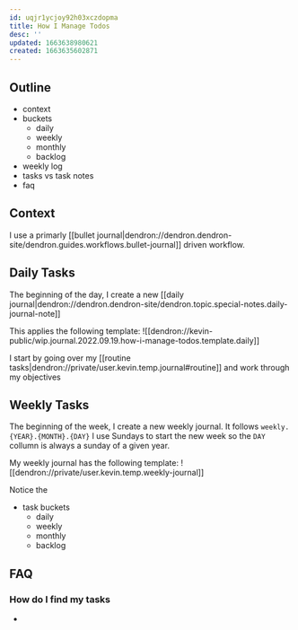 ```yaml
---
id: uqjr1ycjoy92h03xczdopma
title: How I Manage Todos
desc: ''
updated: 1663638980621
created: 1663635602871
---
```


## Outline
- context
- buckets
  - daily
  - weekly
  - monthly 
  - backlog
- weekly log
- tasks vs task notes
- faq

## Context
I use a primarly [[bullet journal|dendron://dendron.dendron-site/dendron.guides.workflows.bullet-journal]] driven workflow. 

## Daily Tasks

The beginning of the day, I create a new [[daily journal|dendron://dendron.dendron-site/dendron.topic.special-notes.daily-journal-note]]

This applies the following template:
![[dendron://kevin-public/wip.journal.2022.09.19.how-i-manage-todos.template.daily]]

I start by going over my [[routine tasks|dendron://private/user.kevin.temp.journal#routine]] and work through my objectives

## Weekly Tasks

The beginning of the week, I create a new weekly journal. It follows `weekly.{YEAR}.{MONTH}.{DAY}`
I use Sundays to start the new week so the `DAY` collumn is always a sunday of a given year.

My weekly journal has the following template:
![[dendron://private/user.kevin.temp.weekly-journal]]

Notice the 

- task buckets
  - daily
  - weekly
  - monthly 
  - backlog

## FAQ

### How do I find my tasks
- 